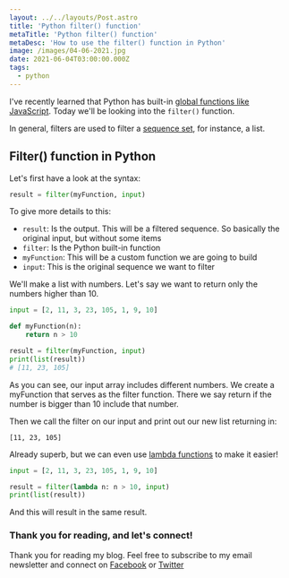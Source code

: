 ```yaml
---
layout: ../../layouts/Post.astro
title: 'Python filter() function'
metaTitle: 'Python filter() function'
metaDesc: 'How to use the filter() function in Python'
image: /images/04-06-2021.jpg
date: 2021-06-04T03:00:00.000Z
tags:
  - python
---
```


I've recently learned that Python has built-in [global functions like JavaScript](https://daily-dev-tips.com/posts/javascript-filter-method/).
Today we'll be looking into the `filter()` function.

In general, filters are used to filter a [sequence set](https://daily-dev-tips.com/posts/data-types-in-python/#heading-sequence-type-data-type-in-python), for instance, a list.

## Filter() function in Python

Let's first have a look at the syntax:

```python
result = filter(myFunction, input)
```

To give more details to this:

- `result`: Is the output. This will be a filtered sequence. So basically the original input, but without some items
- `filter`: Is the Python built-in function
- `myFunction`: This will be a custom function we are going to build
- `input`: This is the original sequence we want to filter

We'll make a list with numbers. Let's say we want to return only the numbers higher than 10.

```python
input = [2, 11, 3, 23, 105, 1, 9, 10]

def myFunction(n):
    return n > 10

result = filter(myFunction, input)
print(list(result))
# [11, 23, 105]
```

As you can see, our input array includes different numbers. We create a myFunction that serves as the filter function.
There we say return if the number is bigger than 10 include that number.

Then we call the filter on our input and print out our new list returning in:

```
[11, 23, 105]
```

Already superb, but we can even use [lambda functions](https://daily-dev-tips.com/posts/python-lambda-functions/) to make it easier!

```python
input = [2, 11, 3, 23, 105, 1, 9, 10]

result = filter(lambda n: n > 10, input)
print(list(result))
```

And this will result in the same result.

### Thank you for reading, and let's connect!

Thank you for reading my blog. Feel free to subscribe to my email newsletter and connect on [Facebook](https://www.facebook.com/DailyDevTipsBlog) or [Twitter](https://twitter.com/DailyDevTips1)
